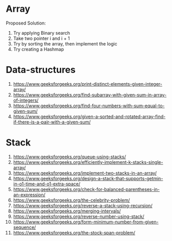 # Array

Proposed Solution:
1. Try applying Binary search
2. Take two pointer i and i + 1
3. Try by sorting the array, then implement the logic 
4. Try creating a Hashmap


# Data-structures

1. https://www.geeksforgeeks.org/print-distinct-elements-given-integer-array/
2. https://www.geeksforgeeks.org/find-subarray-with-given-sum-in-array-of-integers/
3. https://www.geeksforgeeks.org/find-four-numbers-with-sum-equal-to-given-sum/
4. https://www.geeksforgeeks.org/given-a-sorted-and-rotated-array-find-if-there-is-a-pair-with-a-given-sum/

# Stack

1. https://www.geeksforgeeks.org/queue-using-stacks/
2. https://www.geeksforgeeks.org/efficiently-implement-k-stacks-single-array/
3. https://www.geeksforgeeks.org/implement-two-stacks-in-an-array/
4. https://www.geeksforgeeks.org/design-a-stack-that-supports-getmin-in-o1-time-and-o1-extra-space/
5. https://www.geeksforgeeks.org/check-for-balanced-parentheses-in-an-expression/
6. https://www.geeksforgeeks.org/the-celebrity-problem/
7. https://www.geeksforgeeks.org/reverse-a-stack-using-recursion/
8. https://www.geeksforgeeks.org/merging-intervals/
9. https://www.geeksforgeeks.org/reverse-number-using-stack/
10. https://www.geeksforgeeks.org/form-minimum-number-from-given-sequence/
11. https://www.geeksforgeeks.org/the-stock-span-problem/ 




